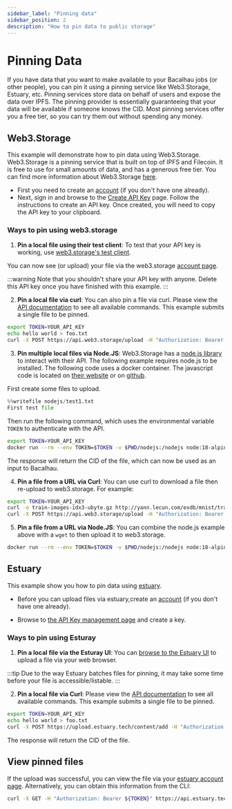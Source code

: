 ```yaml
---
sidebar_label: "Pinning data"
sidebar_position: 2
description: "How to pin data to public storage"
---
```

# Pinning Data

If you have data that you want to make available to your Bacalhau jobs (or other people), you can pin it using a pinning service like Web3.Storage, Estuary, etc. Pinning services store data on behalf of users and expose the data over IPFS. The pinning provider is essentially guaranteeing that your data will be available if someone knows the CID. Most pinning services offer you a free tier, so you can try them out without spending any money. 

## Web3.Storage

This example will demonstrate how to pin data using Web3.Storage. Web3.Storage is a pinning service that is built on top of IPFS and Filecoin. It is free to use for small amounts of data, and has a generous free tier. You can find more information about Web3.Storage [here](https://web3.storage/).

- First you need to create an [account](https://web3.storage/login/) (if you don't have one already).
- Next, sign in and browse to the [Create API Key](https://web3.storage/tokens/?create=true) page. Follow the instructions to create an API key. Once created, you will need to copy the API key to your clipboard.

### Ways to pin using web3.storage

1. **Pin a local file using their test client**: To test that your API key is working, use [web3.storage's test client](https://bafybeic5r5yxjh5xpmeczfp34ysrjcoa66pllnjgffahopzrl5yhex7d7i.ipfs.dweb.link/).

You can now see (or upload) your file via the web3.storage [account page](https://web3.storage/account/).

:::warning
Note that you shouldn't share your API key with anyone. Delete this API key once you have finished with this example.
:::

2. **Pin a local file via curl**: You can also pin a file via curl. Please view the [API documentation](https://web3.storage/docs/reference/http-api/) to see all available commands. This example submits a single file to be pinned.

```bash
export TOKEN=YOUR_API_KEY
echo hello world > foo.txt
curl -X POST https://api.web3.storage/upload -H "Authorization: Bearer ${TOKEN}" -H "X-NAME: foo.txt" -d @foo.txt
```

3. **Pin multiple local files via Node.JS**: Web3.Storage has a [node.js library](https://web3.storage/docs/reference/js-client-library/) to interact with their API. The following example requires node.js to be installed. The following code uses a docker container. The javascript code is located on [their website](https://web3.storage/docs/intro/#create-the-upload-script) or on [github](https://github.com/bacalhau-project/examples/blob/main/data-ingestion/nodejs/put-files.js).

First create some files to upload.

```python
%%writefile nodejs/test1.txt
First test file
```

Then run the following command, which uses the environmental variable `TOKEN` to authenticate with the API.

```bash
export TOKEN=YOUR_API_KEY
docker run --rm --env TOKEN=$TOKEN -v $PWD/nodejs:/nodejs node:18-alpine ash -c 'cd /nodejs && npm install && node put-files.js --token=$TOKEN test1.txt test2.txt'
```

The response will return the CID of the file, which can now be used as an input to Bacalhau.

4. **Pin a file from a URL via Curl**: You can use curl to download a file then re-upload to web3.storage. For example:

```bash
export TOKEN=YOUR_API_KEY
curl -o train-images-idx3-ubyte.gz http://yann.lecun.com/exdb/mnist/train-images-idx3-ubyte.gz
curl -X POST https://api.web3.storage/upload -H "Authorization: Bearer ${TOKEN}" -H "X-NAME: train-images-idx3-ubyte.gz" -d @train-images-idx3-ubyte.gz
```


5. **Pin a file from a URL via Node.JS**: You can combine the node.js example above with a `wget` to then upload it to web3.storage.

```bash
docker run --rm --env TOKEN=$TOKEN -v $PWD/nodejs:/nodejs node:18-alpine ash -c 'cd /nodejs && wget http://yann.lecun.com/exdb/mnist/train-images-idx3-ubyte.gz && npm install && node put-files.js --token=$TOKEN train-images-idx3-ubyte.gz'
```

## Estuary

This example show you how to pin data using [estuary](https://estuary.tech/api-admin).

- Before you can upload files via estuary,create an [account](https://estuary.tech) (if you don't have one already).

- Browse to [the API Key management page](https://estuary.tech/api-admin) and create a key.

### Ways to pin using Esturay 

1. **Pin a local file via the Esturay UI**: You can [browse to the Estuary UI](https://estuary.tech/upload) to upload a file via your web browser.

:::tip
Due to the way Estuary batches files for pinning, it may take some time before your file is accessible/listable.
:::

2. **Pin a local file via Curl**: Please view the [API documentation](https://docs.estuary.tech/tutorial-uploading-your-first-file) to see all available commands. This example submits a single file to be pinned.

```bash
export TOKEN=YOUR_API_KEY
echo hello world > foo.txt
curl -X POST https://upload.estuary.tech/content/add -H "Authorization: Bearer ${TOKEN}" -H "Content-Type: multipart/form-data" -F "data=@foo.txt"
```

The response will return the CID of the file.

## View pinned files 

If the upload was successful, you can view the file via your [estuary account page](https://estuary.tech/home). Alternatively, you can obtain this information from the CLI:

```bash
curl -X GET -H "Authorization: Bearer ${TOKEN}" https://api.estuary.tech/content/list
```
